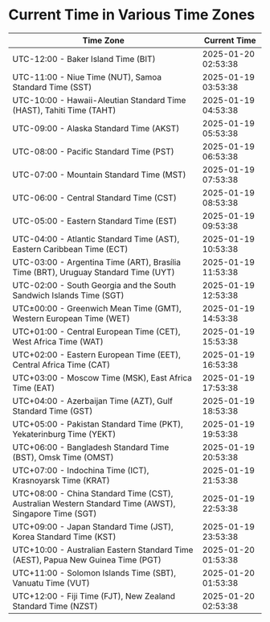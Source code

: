 # Current Time in Various Time Zones

| Time Zone | Current Time |
|-----------|--------------|
| UTC-12:00 - Baker Island Time (BIT) | 2025-01-20 02:53:38 |
| UTC-11:00 - Niue Time (NUT), Samoa Standard Time (SST) | 2025-01-19 03:53:38 |
| UTC-10:00 - Hawaii-Aleutian Standard Time (HAST), Tahiti Time (TAHT) | 2025-01-19 04:53:38 |
| UTC-09:00 - Alaska Standard Time (AKST) | 2025-01-19 05:53:38 |
| UTC-08:00 - Pacific Standard Time (PST) | 2025-01-19 06:53:38 |
| UTC-07:00 - Mountain Standard Time (MST) | 2025-01-19 07:53:38 |
| UTC-06:00 - Central Standard Time (CST) | 2025-01-19 08:53:38 |
| UTC-05:00 - Eastern Standard Time (EST) | 2025-01-19 09:53:38 |
| UTC-04:00 - Atlantic Standard Time (AST), Eastern Caribbean Time (ECT) | 2025-01-19 10:53:38 |
| UTC-03:00 - Argentina Time (ART), Brasília Time (BRT), Uruguay Standard Time (UYT) | 2025-01-19 11:53:38 |
| UTC-02:00 - South Georgia and the South Sandwich Islands Time (SGT) | 2025-01-19 12:53:38 |
| UTC±00:00 - Greenwich Mean Time (GMT), Western European Time (WET) | 2025-01-19 14:53:38 |
| UTC+01:00 - Central European Time (CET), West Africa Time (WAT) | 2025-01-19 15:53:38 |
| UTC+02:00 - Eastern European Time (EET), Central Africa Time (CAT) | 2025-01-19 16:53:38 |
| UTC+03:00 - Moscow Time (MSK), East Africa Time (EAT) | 2025-01-19 17:53:38 |
| UTC+04:00 - Azerbaijan Time (AZT), Gulf Standard Time (GST) | 2025-01-19 18:53:38 |
| UTC+05:00 - Pakistan Standard Time (PKT), Yekaterinburg Time (YEKT) | 2025-01-19 19:53:38 |
| UTC+06:00 - Bangladesh Standard Time (BST), Omsk Time (OMST) | 2025-01-19 20:53:38 |
| UTC+07:00 - Indochina Time (ICT), Krasnoyarsk Time (KRAT) | 2025-01-19 21:53:38 |
| UTC+08:00 - China Standard Time (CST), Australian Western Standard Time (AWST), Singapore Time (SGT) | 2025-01-19 22:53:38 |
| UTC+09:00 - Japan Standard Time (JST), Korea Standard Time (KST) | 2025-01-19 23:53:38 |
| UTC+10:00 - Australian Eastern Standard Time (AEST), Papua New Guinea Time (PGT) | 2025-01-20 01:53:38 |
| UTC+11:00 - Solomon Islands Time (SBT), Vanuatu Time (VUT) | 2025-01-20 01:53:38 |
| UTC+12:00 - Fiji Time (FJT), New Zealand Standard Time (NZST) | 2025-01-20 02:53:38 |
